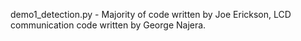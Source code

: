 demo1_detection.py - Majority of code written by Joe Erickson, LCD communication code written by George Najera.

